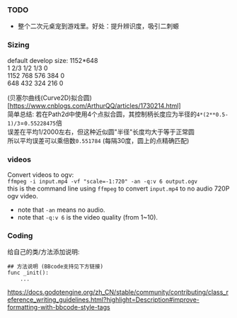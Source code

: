 ### TODO

- 整个二次元桌宠到游戏里。好处：提升辨识度，吸引二刺螈  

### Sizing

default develop size: 1152*648  
   1  2/3  1/2  1/3  0  
1152  768  576  384  0  
 648  432  324  216  0

(贝塞尔曲线(Curve2D)拟合圆)[https://www.cnblogs.com/ArthurQQ/articles/1730214.html]  
简单总结: 若在Path2d中使用4个点拟合圆，其控制柄长度应为半径的`4*(2**0.5-1)/3`=`0.55228475`倍  
误差在平均1/2000左右，但这种近似圆"半径"长度均大于等于正常圆  
所以平均误差可以乘倍数`0.551784` (每隔30度，圆上的点精确匹配)  


### videos

Convert videos to ogv:  
`ffmpeg -i input.mp4 -vf "scale=-1:720" -an -q:v 6 output.ogv`  
this is the command line using `ffmpeg` to convert `input.mp4` to no audio 720P ogv video.
- note that `-an` means no audio.
- note that `-q:v 6` is the video quality (from 1~10).

### Coding
给自己的类/方法添加说明:  
```
## 方法说明 (BBcode支持见下方链接)
func _init():
	...
```
https://docs.godotengine.org/zh_CN/stable/community/contributing/class_reference_writing_guidelines.html?highlight=Description#improve-formatting-with-bbcode-style-tags
